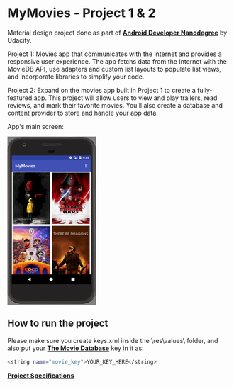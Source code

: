 # MyMovies - Project 1 & 2

[Android Developer Nanodegree]: https://www.udacity.com/course/android-developer-nanodegree-by-google--nd801
[The Movie Database]: https://www.themoviedb.org
[Project Specifications]: https://review.udacity.com/#!/rubrics/67/view

Material design project done as part of **[Android Developer Nanodegree]** by Udacity.

Project 1:
Movies app that communicates with the internet and provides a responsive user experience. The app fetchs data from the Internet with the MovieDB API, use adapters and custom list layouts to populate list views, and incorporate libraries to simplify your code.

Project 2:
Expand on the movies app built in Project 1 to create a fully-featured app. This project will allow users to view and play trailers, read reviews, and mark their favorite movies. You’ll also create a database and content provider to store and handle your app data.


App's main screen:

<img align="center" width="200" height="380"
     title="Size Limit logo" src="./Screenshot_home.PNG">
     
## How to run the project

Please make sure you create keys.xml inside the \res\values\ folder, and also put your **[The Movie Database]** key in it as:
```sh
<string name="movie_key">YOUR_KEY_HERE</string>
```
    
**[Project Specifications]** 
